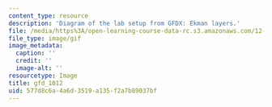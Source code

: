 ```yaml
---
content_type: resource
description: 'Diagram of the lab setup from GFDX: Ekman layers.'
file: /media/https%3A/open-learning-course-data-rc.s3.amazonaws.com/12-003-atmosphere-ocean-and-climate-dynamics-fall-2008/577d8c6a4a6d3519a135f2a7b89037bf_gfd_1012.gif
file_type: image/gif
image_metadata:
  caption: ''
  credit: ''
  image-alt: ''
resourcetype: Image
title: gfd_1012
uid: 577d8c6a-4a6d-3519-a135-f2a7b89037bf
---
```

